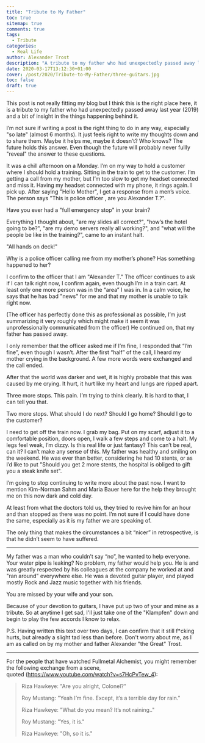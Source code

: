 ```yaml
---
title: "Tribute to My Father"
toc: true
sitemap: true
comments: true
tags:
  - Tribute
categories:
  - Real Life
author: Alexander Trost
description: "A tribute to my father who had unexpectedly passed away last year (2019)."
date: 2020-03-17T13:12:30+01:00
cover: /post/2020/Tribute-to-My-Father/three-guitars.jpg
toc: false
draft: true
---
```


This post is not really fitting my blog but I think this is the right place here, it is a tribute to my father who had unexpectedly passed away last year (2019) and a bit of insight in the things happening behind it.

I’m not sure if writing a post is the right thing to do in any way, especially "so late" (almost 6 months). It just feels right to write my thoughts down and to share them. Maybe it helps me, maybe it doesn’t? Who knows? The future holds this answer. Even though the future will probably never fullly "reveal" the answer to these questions.

It was a chill afternoon on a Monday. I’m on my way to hold a customer where I should hold a training. Sitting in the train to get to the customer. I’m getting a call from my mother, but I’m too slow to get my headset connected and miss it. Having my headset connected with my phone, it rings again. I pick up. After saying "Hello Mother", I get a response from a men’s voice. The person says "This is police officer <REDACTED>, are you Alexander T.?".

Have you ever had a "full emergency stop" in your brain?

Everything I thought about, "are my slides all correct?", "how’s the hotel going to be?", "are my demo servers really all working?", and "what will the people be like in the training?", came to an instant halt.

"All hands on deck!"

Why is a police officer calling me from my mother’s phone? Has something happened to her?

I confirm to the officer that I am "Alexander T." The officer continues to ask if I can talk right now, I confirm again, even though I’m in a train cart. At least only one more person was in the “area” I was in. In a calm voice, he says that he has bad "news" for me and that my mother is unable to talk right now.

(The officer has perfectly done this as professional as possible, I’m just summarizing it very roughly which might make it seem it was unprofessionally communicated from the officer)
He continued on, that my father has passed away.

I only remember that the officer asked me if I’m fine, I responded that “I’m fine”, even though I wasn’t. After the first “half” of the call, I heard my mother crying in the background. A few more words were exchanged and the call ended.

After that the world was darker and wet, it is highly probable that this was caused by me crying. It hurt, it hurt like my heart and lungs are ripped apart.

Three more stops. This pain. I’m trying to think clearly. It is hard to that, I can tell you that.

Two more stops. What should I do next? Should I go home? Should I go to the customer?

I need to get off the train now. I grab my bag. Put on my scarf, adjust it to a comfortable position, doors open, I walk a few steps and come to a halt. My legs feel weak, I’m dizzy. Is this real life or just fantasy? This can’t be real, can it? I can’t make any sense of this. My father was healthy and smiling on the weekend. He was ever than better, considering he had 10 stents, or as I’d like to put "Should you get 2 more stents, the hospital is obliged to gift you a steak knife set".

I’m going to stop continuing to write more about the past now. I want to mention Kim-Norman Sahm and Maria Bauer here for the help they brought me on this now dark and cold day.

At least from what the doctors told us, they tried to revive him for an hour and than stopped as there was no point. I’m not sure if I could have done the same, especially as it is my father we are speaking of.

The only thing that makes the circumstances a bit “nicer” in retrospective, is that he didn’t seem to have suffered.

***

My father was a man who couldn’t say “no”, he wanted to help everyone. Your water pipe is leaking? No problem, my father would help you. He is and was greatly respected by his colleagues at the company he worked at and "ran around" everywhere else. He was a devoted guitar player, and played mostly Rock and Jazz music together with his friends.

You are missed by your wife and your son.

Because of your devotion to guitars, I have put up two of your and mine as a tribute. So at anytime I get sad, I'll just take one of the "Klampfen" down and begin to play the few accords I know to relax.

P.S. Having written this text over two days, I can confirm that it still f*cking hurts, but already a slight tad less than before. Don't worry about me, as I am as called on by my mother and father Alexander "the Great" Trost.

***

For the people that have watched Fullmetal Alchemist, you might remember the following exchange from a scene, quoted (https://www.youtube.com/watch?v=s7HcPvTew_4):

> Riza Hawkeye: "Are you alright, Colonel?"
>
> Roy Mustang: "Yeah I’m fine. Except, it’s a terrible day for rain."
>
> Riza Hawkeye: "What do you mean? It’s not raining.."
>
> Roy Mustang: "Yes, it is."
>
> Riza Hawkeye: "Oh, so it is."
